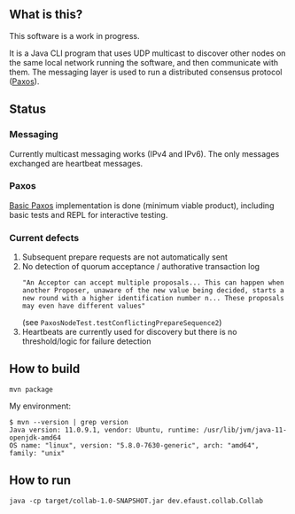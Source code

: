 ## What is this?
This software is a work in progress.

It is a Java CLI program that uses UDP multicast to discover other nodes on the same local network running the software, and then communicate with them. The messaging layer is used to run a distributed consensus protocol ([Paxos](https://en.wikipedia.org/wiki/Paxos_%28computer_science%29)).

## Status

### Messaging
Currently multicast messaging works (IPv4 and IPv6). The only messages exchanged are heartbeat messages.

### Paxos
[Basic Paxos](https://en.wikipedia.org/wiki/Paxos_%28computer_science%29#Basic_Paxos) implementation is done (minimum viable product), including basic tests and REPL for interactive testing.

### Current defects
1. Subsequent prepare requests are not automatically sent
2. No detection of quorum acceptance / authorative transaction log
   ```
   "An Acceptor can accept multiple proposals... This can happen when another Proposer, unaware of the new value being decided, starts a new round with a higher identification number n... These proposals may even have different values"
   ```
   (see ```PaxosNodeTest.testConflictingPrepareSequence2```)
3. Heartbeats are currently used for discovery but there is no threshold/logic for failure detection

## How to build
```
mvn package
```

My environment:
```
$ mvn --version | grep version
Java version: 11.0.9.1, vendor: Ubuntu, runtime: /usr/lib/jvm/java-11-openjdk-amd64
OS name: "linux", version: "5.8.0-7630-generic", arch: "amd64", family: "unix"
```

## How to run
```
java -cp target/collab-1.0-SNAPSHOT.jar dev.efaust.collab.Collab
```

